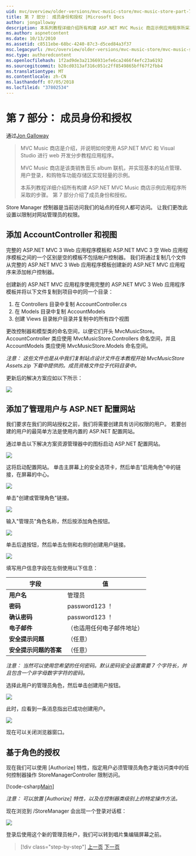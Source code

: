 ```yaml
---
uid: mvc/overview/older-versions/mvc-music-store/mvc-music-store-part-7
title: 第 7 部分： 成员身份和授权 |Microsoft Docs
author: jongalloway
description: 本系列教程详细介绍所有构建 ASP.NET MVC Music 商店示例应用程序所采取的步骤。 第 7 部分介绍了成员身份和授权。
ms.author: aspnetcontent
ms.date: 10/13/2010
ms.assetid: c8511ebe-68bc-4240-87c3-d5ced84a3f37
msc.legacyurl: /mvc/overview/older-versions/mvc-music-store/mvc-music-store-part-7
msc.type: authoredcontent
ms.openlocfilehash: 1f2ad9de3a21366931efe6ca2466f4efc23a6192
ms.sourcegitcommit: b28cd0313af316c051c2ff8549865bff67f2fbb4
ms.translationtype: MT
ms.contentlocale: zh-CN
ms.lasthandoff: 07/05/2018
ms.locfileid: "37802534"
---
```

<a name="part-7-membership-and-authorization"></a>第 7 部分： 成员身份和授权
====================
通过[Jon Galloway](https://github.com/jongalloway)

> MVC Music 商店是介绍，并说明如何使用 ASP.NET MVC 和 Visual Studio 进行 web 开发分步教程应用程序。  
>   
> MVC Music 商店是该类销售音乐 album 联机，并实现基本的站点管理、 用户登录，和购物车功能存储区实现轻量的示例。  
>   
> 本系列教程详细介绍所有构建 ASP.NET MVC Music 商店示例应用程序所采取的步骤。 第 7 部分介绍了成员身份和授权。


Store Manager 控制器是当前访问我们的站点的任何人都可访问。 让我们更改此设置以限制对网站管理员的权限。

## <a name="adding-the-accountcontroller-and-views"></a>添加 AccountController 和视图

完整的 ASP.NET MVC 3 Web 应用程序模板和 ASP.NET MVC 3 空 Web 应用程序模板之间的一个区别是空的模板不包括帐户控制器。 我们将通过复制几个文件从完整的 ASP.NET MVC 3 Web 应用程序模板创建新的 ASP.NET MVC 应用程序来添加帐户控制器。

创建新的 ASP.NET MVC 应用程序使用完整的 ASP.NET MVC 3 Web 应用程序模板并将以下文件复制到项目中的同一个目录：

1. 在 Controllers 目录中复制 AccountController.cs
2. 在 Models 目录中复制 AccountModels
3. 创建 Views 目录帐户目录并复制中的所有四个视图

更改控制器和模型类的命名空间，以便它们开头 MvcMusicStore。 AccountController 类应使用 MvcMusicStore.Controllers 命名空间，并且 AccountModels 类应使用 MvcMusicStore.Models 命名空间。

*注意： 这些文件也是从中我们复制站点设计文件在本教程开始 MvcMusicStore Assets.zip 下载中提供的。成员资格文件位于代码目录中。*

更新后的解决方案应如以下所示：

![](mvc-music-store-part-7/_static/image1.png)

## <a name="adding-an-administrative-user-with-the-aspnet-configuration-site"></a>添加了管理用户与 ASP.NET 配置网站

我们要求在我们的网站授权之前，我们将需要创建具有访问权限的用户。 若要创建的用户的最简单方法是使用内置的 ASP.NET 配置网站。

通过单击以下解决方案资源管理器中的图标启动 ASP.NET 配置网站。

![](mvc-music-store-part-7/_static/image2.png)

这将启动配置网站。 单击主屏幕上的安全选项卡，然后单击"启用角色"中的链接，在屏幕的中心。

![](mvc-music-store-part-7/_static/image3.png)

单击"创建或管理角色"链接。

![](mvc-music-store-part-7/_static/image4.png)

输入"管理员"角色名称，然后按添加角色按钮。

![](mvc-music-store-part-7/_static/image5.png)

单击后退按钮，然后单击左侧和右侧的创建用户链接。

![](mvc-music-store-part-7/_static/image6.png)

填写用户信息字段在左侧使用以下信息：

| **字段** | **值** |
| --- | --- |
| **用户名** | 管理员 |
| **密码** | password123 ！ |
| **确认密码** | password123 ！ |
| **电子邮件** | （也适用任何电子邮件地址） |
| **安全提示问题** | （任意） |
| **安全提示问题的答案** | （任意） |

*注意： 当然可以使用您希望的任何密码。默认密码安全设置需要 7 个字符长，并且包含一个非字母数字字符的密码。*

选择此用户的管理员角色，然后单击创建用户按钮。

![](mvc-music-store-part-7/_static/image7.png)

此时，应看到一条消息指出已成功创建用户。

![](mvc-music-store-part-7/_static/image8.png)

现在可以关闭浏览器窗口。

## <a name="role-based-authorization"></a>基于角色的授权

现在我们可以使用 [Authorize] 特性，指定用户必须管理员角色才能访问类中的任何控制器操作 StoreManagerController 限制访问。

[!code-csharp[Main](mvc-music-store-part-7/samples/sample1.cs)]

*注意： 可以放置 [Authorize] 特性，以及在控制器类级别上的特定操作方法。*

现在浏览到 /StoreManager 会出现一个登录对话框：

![](mvc-music-store-part-7/_static/image9.png)

登录后使用这个新的管理员帐户，我们可以转到唱片集编辑屏幕之前。

> [!div class="step-by-step"]
> [上一页](mvc-music-store-part-6.md)
> [下一页](mvc-music-store-part-8.md)
